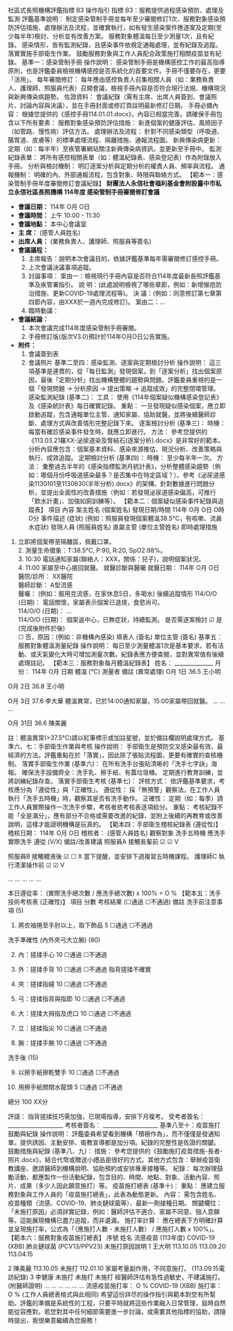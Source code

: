 社區式長照機構評鑑指標 B3 操作指引
指標 B3：服務提供過程感染預防、處理及監測
評鑑基準說明：
制定感染管制手冊並每年至少審閱修訂1次、服務對象感染預防評估措施、處理辦法及流程，並確實執行，如有發生感染案件應逐案及定期(至少每半年)檢討、分析並有改善方案。
服務對象體溫每日至少測量1次，且有紀錄。
感染情形，皆有監測紀錄，且感染事件依規定通報處理，並有紀錄及追蹤。
落實實施手部衛生作業。
鼓勵服務對象與工作人員配合政策施打相關疫苗並有紀錄。
基準一：感染管制手冊
操作說明：
感染管制手冊是機構感控工作的最高指導原則，也是評鑑委員檢視機構感控是否系統化的首要文件。手冊不僅要存在，更要「活用」。
每年審閱修訂： 每年應由感控負責人召集相關人員（如：業務負責人、護理師、照服員代表）召開會議，檢視手冊內容是否符合現行法規、機構現況與新興傳染病趨勢。
佐證資料： 會議紀錄（需有主席、出席人員簽到、會議照片、討論內容與決議），並在手冊封面或修訂頁註明最新修訂日期。
手冊必備內容： 根據您提供的《感控手冊114.01.01.docx》，內容已相當完善。請確保手冊包含以下所有要素：
服務對象感染預防評估措施： 新進個案的健康評估、風險因子（如管路、慢性病）評估方法。
處理辦法及流程： 針對不同感染類型（呼吸道、腸胃道、皮膚等）的標準處理流程、隔離措施、通報流程圖。
新興傳染病更新： 定期（如：每半年）至疾管署網站關注新興傳染病資訊，並更新至手冊中。
監測紀錄表單： 將所有感控相關表單（如：體溫紀錄表、感染登記表）作為附錄放入手冊。
分析與檢討機制： 明訂逐案分析與定期分析的權責人員、頻率與流程。
通報機制： 明確的內、外部通報流程，包含對象、時限與聯絡方式。
【範本一：感染管制手冊年度審閱修訂會議紀錄】
**財團法人永信社會福利基金會附設臺中市私立永信社區長照機構****114年度 感染管制手冊審閱修訂會議**- **會議日期：** 114年 O月 O日- **會議時間：** 上午 10:00 - 11:30- **會議地點：** 本中心會議室- **主      席：** (感管人員姓名)- **出席人員：** (業務負責人、護理師、照服員等簽名)- **會議議程：**    1.  主席報告：說明本次會議目的，依據評鑑基準每年需審閱修訂感控手冊。    2.  上次會議決議事項追蹤。    3.  討論事項：        案由一：檢視現行手冊內容是否符合114年度最新長照評鑑基準及疾管署指引。        說  明：(此處說明檢視了哪些章節，例如：新增猴痘防治措施、更新COVID-19處理流程等)。        決  議：(例如：同意修訂第七章第四節內容，由XXX於一週內完成修訂)。        案由二：...    4.  臨時動議：- **會議結論：**    1.  本次會議完成114年度感染管制手冊審閱。    2.  手冊修訂版(版次V3.0)預計於114年O月O日公告實施。- **附件：**    1.  會議簽到表    2.  會議照片
基準二至四：感染監測、逐案與定期檢討分析
操作說明：
這三項基準是連貫的，從「每日監測」發現個案，到「逐案分析」找出個案原因，最後「定期分析」找出機構整體的趨勢與問題。評鑑委員重視的是一個「發現問題 -> 分析原因 -> 提出策略 -> 追蹤成效」的完整閉環管理。
感染監測紀錄 (基準二)：
工具： 使用《114年個案疑似機構感染登記表》及《感染統計表》每日確實記錄。
重點： 一旦發現疑似感染個案，應立即啟動追蹤，包含通報單位主管、通知家屬、協助就醫，並將後續醫師診斷、處理方式與改善情形完整記錄下來。
逐案檢討分析 (基準三)：
時機： 每當有確診感染事件發生時，就應立即進行。
方法： 參考您提供的《113.03.21羅XX-泌尿道染及腎結石(逐案分析).docx》是非常好的範本。分析內容應包含：個案基本資料、感染來源推估、現況分析、改善策略與執行、成效追蹤。
定期檢討分析 (基準四)：
時機： 至少每半年一次。
方法： 彙整過去半年的《感染指標監測月統計表》，分析整體感染趨勢（例如：哪個月份呼吸道感染最多？是否集中在特定區域？）。參考《泌尿道感染1130101至1130630(半年分析).docx》的架構，針對數據進行問題分析，並提出全面性的改善措施（例如：若發現泌尿道感染偏高，可推行「飲水計畫」、加強如廁訓練等）。
【範本二：個案疑似感染事件紀錄與追蹤表】
項目
內容
案主姓名
(個案姓名)
發現日期/時間
114年 O月 O日 O時 O分
事件描述 (症狀)
(例如：照服員發現個案體溫38.5°C，有咳嗽、流鼻水症狀)
發現人員
(照服員姓名)
直屬主管
(單位主管姓名)
即時處理措施
1. 立即將個案帶至隔離區，佩戴口罩。<br>2. 測量生命徵象：T:38.5°C, P:90, R:20, SpO2:98%。<br>3. 10:30 電話通知家屬(聯絡人：XXX，關係：兒子)，說明個案狀況。<br>4. 11:00 家屬至中心接回就醫。
就醫診斷與醫囑
就醫日期： 114年 O月 O日<br>醫院/診所： XX醫院<br>醫師診斷： A型流感<br>醫囑： (例如：服用克流感，在家休息5日，多喝水)
後續追蹤情形
114/O/O (日期)： 電話關懷，家屬表示個案已退燒，食慾尚可。<br>114/O/O (日期)： ...<br>114/O/O (日期)： 個案返中心，已無症狀，持續監測。
是否需逐案檢討
☑ 是 (完成後附件於後) <br>☐ 否，原因：(例如：非機構內感染)
填表人
(簽名)
單位主管
(簽名)
基準五：服務對象體溫測量紀錄
操作說明：
每日至少測量體溫1次是基本要求，若有活動、或天氣變化大時可增加測量次數。紀錄表應方便查閱，並對異常值有後續處理註記。
【範本三：服務對象每月體溫紀錄表】
姓名： ______________ 月份： 114年 O月
日期
體溫 (°C)
測量者
備註 (異常處理)
O月 1日
36.5
王小明

O月 2日
36.8
王小明

O月 3日
37.6
李大華
體溫異常，已於14:00通知家屬，15:00家屬帶回就醫。
...
...
...

O月 31日
36.6
陳美麗

註：體溫異常(>37.5°C)請以紅筆標示或加註星號，並於備註欄說明處理方式。
基準六、七：手部衛生作業與考核
操作說明：
手部衛生是預防交叉感染最有效、最經濟的方法。評鑑重點在於「落實」，因此除了張貼流程圖，更要有確實的查核機制。
落實手部衛生作業 (基準六)：
在所有洗手台張貼清晰的「洗手七字訣」海報。
確保洗手設備齊全：洗手乳、擦手紙、有蓋垃圾桶。
定期進行教育訓練，並將訓練紀錄存查。
落實手部衛生考核 (基準七)：
評核方式： 依評鑑基準要求，考核應分為「遵從性」與「正確性」。
遵從性： 採「無預警」觀察法，在工作人員執行「洗手五時機」時，觀察其是否有洗手動作。
正確性： 定期（如：每季）請工作人員實際操作一次洗手步驟，考核者依考核表逐項給分。
重點： 考核紀錄不能「全是滿分」，應有部分不合格或需要改進的紀錄，並附上後續的再教育或改善說明，這樣才能證明機構是玩真的。
【範本四：手部衛生稽核紀錄表 (遵從性)】
稽核日期： 114年 O月 O日 稽核者： (感管人員姓名)
觀察對象
洗手五時機
應洗手
實際洗手
遵從 (V/X)
備註/改善建議
照服員A
接觸長輩前
☑
☑
V

照服員B
接觸體液後
☑
☐
X
當下提醒，並安排下週複習五時機課程。
護理師C
執行清潔操作前
☑
☑
V

...
...
...
...
...

本日遵從率： (實際洗手總次數 / 應洗手總次數) x 100% = O %
【範本五：洗手技術考核表 (正確性)】
項目
分數
考核結果 (☐通過 ☐不通過)
備註
洗手前注意事項
(5)


1. 將衣袖捲至手肘以上，取下飾品
5
☐通過 ☐不通過

洗手準確性 (內外夾弓大立腕)
(80)


2. 內：搓揉手心
10
☐通過 ☐不通過

3. 外：搓揉手背
10
☐通過 ☐不通過
指背搓揉不確實
4. 夾：搓揉指縫
10
☐通過 ☐不通過

5. 弓：搓揉指背與指節
10
☐通過 ☐不通過

6. 大：搓揉大拇指及虎口
10
☐通過 ☐不通過

7. 立：搓揉指尖
10
☐通過 ☐不通過

8. 腕：搓揉手腕
10
☐通過 ☐不通過

洗手後
(15)


9. 以擦手紙擦乾雙手
10
☐通過 ☐不通過

10. 用擦手紙關閉水龍頭
5
☐通過 ☐不通過

總分
100
XX分

評語： 指背搓揉技巧需加強，已現場指導，安排下月複考。
受考者簽名： ____________________ 考核者簽名： ____________________
基準八至十：疫苗施打鼓勵與紀錄
操作說明：
評鑑委員希望看到機構「積極作為」，而不僅僅是發通知單。提供誘因、主動安排、衛教宣導都是加分項。紀錄的完整性是佐證的關鍵。
鼓勵措施與紀錄 (基準八、九)：
措施： 參考您提供的《鼓勵施打疫苗措施-長者-照片.docx》，結合代幣或贈送小禮品是很好的方式。其他方式包含：舉辦疫苗衛教講座、邀請醫師到機構說明、協助預約或安排專車接種等。
紀錄： 每次辦理鼓勵活動，都應製作一份活動紀錄，包含目的、時間、地點、對象、活動內容、照片、成果（多少人因此願意施打）等。
疫苗施打總表 (基準十)：
重點： 應建立服務對象與工作人員的「疫苗施打總表」，此表為動態更新。
內容： 需包含姓名、疫苗種類（流感、COVID-19、肺炎鏈球菌等）、最新一劑接種日期。
關鍵欄位： 「未施打原因」必須詳實記錄，例如：醫師評估不適合、家屬不同意、個人意願等。這能展現機構已盡力追蹤，而非遺漏。
施打率計算： 應在總表下方明確計算並呈現施打率，公式為「（應施打人數 - 未施打人數） / 應施打人數 x 100%」。
【範本六：服務對象疫苗施打總表】
序號
姓名
流感疫苗 (113年度)
COVID-19 (XBB)
肺炎鏈球菌 (PCV13/PPV23)
未施打原因說明
1
王大明
113.10.05
113.09.20
113.04.15

2
陳美麗
113.10.05
未施打
112.01.10
家屬考量副作用，不同意施打。 (113.09.15電訪紀錄)
3
李健康
未施打
未施打
未施打
經醫師評估有急性過敏史，不建議施打。(附醫師證明)
...
...
...
...
...
...
流感疫苗施打率： O %
COVID-19 (XBB) 施打率： O %
(工作人員總表格式與此相同)
希望這份詳尽的操作指引與範本對您有所幫助。評鑑的準備是系統性的工程，只要平時就將這些作業融入日常管理，屆時自然能從容應對。若您對其中任何細節需要進一步討論，或需要其他指標的協助，請隨時提出，我很樂意繼續為您服務！